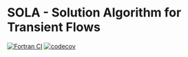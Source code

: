 # SOLA - Solution Algorithm for Transient Flows

[![Fortran CI](https://github.com/motezuki/SOLA/actions/workflows/build.yaml/badge.svg)](https://github.com/motezuki/SOLA/actions/workflows/build.yaml)
[![codecov](https://codecov.io/github/motezuki/SOLA/graph/badge.svg?token=QHTLERHV5I)](https://codecov.io/github/motezuki/SOLA)

